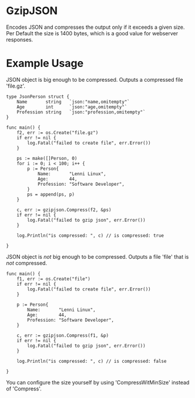 # GzipJSON

Encodes JSON and compresses the output only if it exceeds a given size. Per Default the size is 1400 bytes, which is a good value for webserver responses.

# Example Usage
JSON object is big enough to be compressed. Outputs a compressed file 'file.gz'.
```
type JsonPerson struct {
	Name       string   `json:"name,omitempty"`
	Age        int      `json:"age,omitempty"`
	Profession string   `json:"profession,omitempty"`
}

func main() {
	f2, err := os.Create("file.gz")
	if err != nil {
		log.Fatal("failed to create file", err.Error())
	}

	ps := make([]Person, 0)
	for i := 0; i < 100; i++ {
		p := Person{
			Name:       "Lenni Linux",
			Age:        44,
			Profession: "Software Developer",
		}
		ps = append(ps, p)
	}

	c, err := gzipjson.Compress(f2, &ps)
	if err != nil {
		log.Fatal("failed to gzip json", err.Error())
	}

	log.Println("is compressed: ", c) // is compressed: true

}
```

JSON object is _not_ big enough to be compressed. Outputs a file 'file' that is _not_ compressed.

```
func main() {
	f1, err := os.Create("file")
	if err != nil {
		log.Fatal("failed to create file", err.Error())
	}

	p := Person{
		Name:       "Lenni Linux",
		Age:        44,
		Profession: "Software Developer",
	}

	c, err := gzipjson.Compress(f1, &p)
	if err != nil {
		log.Fatal("failed to gzip json", err.Error())
	}

	log.Println("is compressed: ", c) // is compressed: false

}

```

You can configure the size yourself by using 'CompressWitMinSize' instead of 'Compress'.
